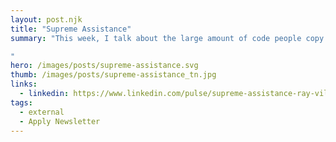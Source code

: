 ```yaml
---
layout: post.njk
title: "Supreme Assistance"
summary: "This week, I talk about the large amount of code people copy from Stack Overflow and a recent ruling from the US Supreme court that makes it a-ok.

"
hero: /images/posts/supreme-assistance.svg
thumb: /images/posts/supreme-assistance_tn.jpg
links:
  - linkedin: https://www.linkedin.com/pulse/supreme-assistance-ray-villalobos/
tags:
  - external
  - Apply Newsletter
---
```

